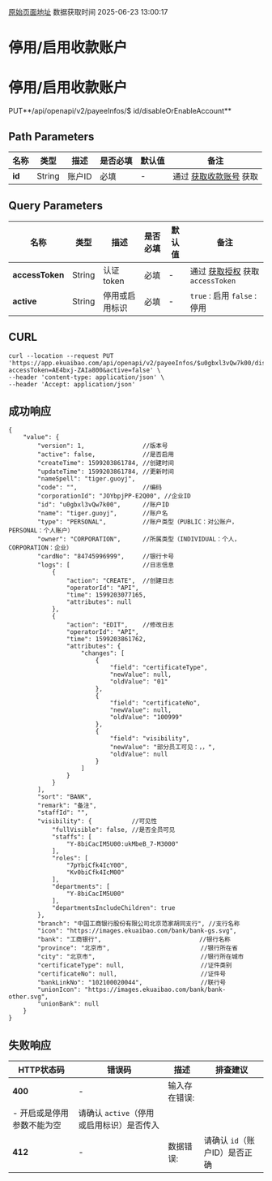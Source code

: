 [原始页面地址](https://docs.ekuaibao.com/docs/open-api/pay/disableOrEnable-payeeInfo)
数据获取时间 2025-06-23 13:00:17

# 停用/启用收款账户

# 停用/启用收款账户  
  
PUT**/api/openapi/v2/payeeInfos/$ id/disableOrEnableAccount**

## Path Parameters​

名称| 类型| 描述| 是否必填| 默认值| 备注  
---|---|---|---|---|---  
**id**|  String| 账户ID| 必填| -| 通过 [获取收款账号](/docs/open-api/pay/get-payeeInfos) 获取  
  
## Query Parameters​

名称| 类型| 描述| 是否必填| 默认值| 备注  
---|---|---|---|---|---  
**accessToken**|  String| 认证token| 必填| -| 通过 [获取授权](/docs/open-api/getting-started/auth) 获取 `accessToken`  
**active**|  String| 停用或启用标识| 必填| -| `true` : 启用 `false` : 停用  
  
## CURL​
    
    
    curl --location --request PUT 'https://app.ekuaibao.com/api/openapi/v2/payeeInfos/$u0gbxl3vQw7k00/disableOrEnableAccount?accessToken=AE4bxj-ZAIa800&active=false' \  
    --header 'content-type: application/json' \  
    --header 'Accept: application/json'  
    

## 成功响应​
    
    
    {  
        "value": {  
            "version": 1,                //版本号  
            "active": false,             //是否启用  
            "createTime": 1599203861784, //创建时间  
            "updateTime": 1599203861784, //更新时间  
            "nameSpell": "tiger.guoyj",   
            "code": "",                  //编码  
            "corporationId": "JOYbpjPP-E2Q00", //企业ID  
            "id": "u0gbxl3vQw7k00",      //账户ID  
            "name": "tiger.guoyj",       //账户名  
            "type": "PERSONAL",          //账户类型（PUBLIC：对公账户，PERSONAL：个人账户）  
            "owner": "CORPORATION",      //所属类型（INDIVIDUAL：个人，CORPORATION：企业）  
            "cardNo": "84745996999",     //银行卡号  
            "logs": [                    //日志信息  
                {  
                    "action": "CREATE",  //创建日志  
                    "operatorId": "API",  
                    "time": 1599203077165,  
                    "attributes": null  
                },  
                {  
                    "action": "EDIT",    //修改日志  
                    "operatorId": "API",  
                    "time": 1599203861762,  
                    "attributes": {  
                        "changes": [  
                            {  
                                "field": "certificateType",  
                                "newValue": null,  
                                "oldValue": "01"  
                            },  
                            {  
                                "field": "certificateNo",  
                                "newValue": null,  
                                "oldValue": "100999"  
                            },  
                            {  
                                "field": "visibility",  
                                "newValue": "部分员工可见：，，",  
                                "oldValue": null  
                            }  
                        ]  
                    }  
                }  
            ],  
            "sort": "BANK",  
            "remark": "备注",  
            "staffId": "",  
            "visibility": {           //可见性  
                "fullVisible": false, //是否全员可见  
                "staffs": [  
                    "Y-8biCacIM5U00:ukMbeB_7-M3000"  
                ],  
                "roles": [  
                    "7pYbiCfk4IcY00",  
                    "Kv0biCfk4IcM00"  
                ],  
                "departments": [  
                    "Y-8biCacIM5U00"  
                ],  
                "departmentsIncludeChildren": true  
            },  
            "branch": "中国工商银行股份有限公司北京范家胡同支行", //支行名称  
            "icon": "https://images.ekuaibao.com/bank/bank-gs.svg",  
            "bank": "工商银行",                           //银行名称  
            "province": "北京市",                         //银行所在省  
            "city": "北京市",                             //银行所在城市  
            "certificateType": null,                     //证件类别  
            "certificateNo": null,                       //证件号  
            "bankLinkNo": "102100020044",                //联行号  
            "unionIcon": "https://images.ekuaibao.com/bank/bank-other.svg",  
            "unionBank": null  
        }  
    }  
    

## 失败响应​

HTTP状态码| 错误码| 描述| 排查建议  
---|---|---|---  
**400**|  -| 输入存在错误:  
\- 开启或是停用参数不能为空| 请确认 `active`（停用或启用标识）是否传入  
**412**|  -| 数据错误:| 请确认 `id`（账户ID）是否正确

